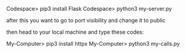 Codespace> pip3 install Flask
Codespace> python3 my-server.py

after this you want to go to port visibility and change it to public 

then head to your local machine and type these codes:

My-Computer> pip3 install httpx
My-Computer> python3 my-calls.py
